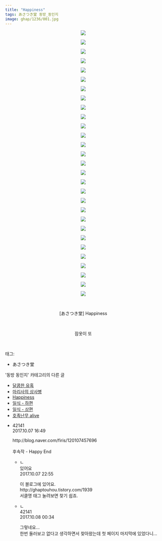 ```yaml
---
title: "Happiness"
tags: あさつき堂 동방_동인지
image: ghap/1236/001.jpg
---
```

<div class="article">
<p style="text-align: center; clear: none; float: none;"><img src="{{ site.nasurl }}/ghap/1236/001.jpg"/></p>
<p style="text-align: center; clear: none; float: none;"><img src="{{ site.nasurl }}/ghap/1236/002.jpg"/></p>
<p style="text-align: center; clear: none; float: none;"><img src="{{ site.nasurl }}/ghap/1236/003.jpg"/></p>
<p style="text-align: center; clear: none; float: none;"><img src="{{ site.nasurl }}/ghap/1236/004.jpg"/></p>
<p style="text-align: center; clear: none; float: none;"><img src="{{ site.nasurl }}/ghap/1236/005.jpg"/></p>
<p style="text-align: center; clear: none; float: none;"><img src="{{ site.nasurl }}/ghap/1236/006.jpg"/></p>
<p style="text-align: center; clear: none; float: none;"><img src="{{ site.nasurl }}/ghap/1236/007.jpg"/></p>
<p style="text-align: center; clear: none; float: none;"><img src="{{ site.nasurl }}/ghap/1236/008.jpg"/></p>
<p style="text-align: center; clear: none; float: none;"><img src="{{ site.nasurl }}/ghap/1236/009.jpg"/></p>
<p style="text-align: center; clear: none; float: none;"><img src="{{ site.nasurl }}/ghap/1236/010.jpg"/></p>
<p style="text-align: center; clear: none; float: none;"><img src="{{ site.nasurl }}/ghap/1236/011.jpg"/></p>
<p style="text-align: center; clear: none; float: none;"><img src="{{ site.nasurl }}/ghap/1236/012.jpg"/></p>
<p style="text-align: center; clear: none; float: none;"><img src="{{ site.nasurl }}/ghap/1236/013.jpg"/></p>
<p style="text-align: center; clear: none; float: none;"><img src="{{ site.nasurl }}/ghap/1236/014.jpg"/></p>
<p style="text-align: center; clear: none; float: none;"><img src="{{ site.nasurl }}/ghap/1236/015.jpg"/></p>
<p style="text-align: center; clear: none; float: none;"><img src="{{ site.nasurl }}/ghap/1236/016.jpg"/></p>
<p style="text-align: center; clear: none; float: none;"><img src="{{ site.nasurl }}/ghap/1236/017.jpg"/></p>
<p style="text-align: center; clear: none; float: none;"><img src="{{ site.nasurl }}/ghap/1236/018.jpg"/></p>
<p style="text-align: center; clear: none; float: none;"><img src="{{ site.nasurl }}/ghap/1236/019.jpg"/></p>
<p style="text-align: center; clear: none; float: none;"><img src="{{ site.nasurl }}/ghap/1236/020.jpg"/></p>
<p style="text-align: center; clear: none; float: none;"><img src="{{ site.nasurl }}/ghap/1236/021.jpg"/></p>
<p style="text-align: center; clear: none; float: none;"><img src="{{ site.nasurl }}/ghap/1236/022.jpg"/></p>
<p style="text-align: center; clear: none; float: none;"><img src="{{ site.nasurl }}/ghap/1236/023.jpg"/></p>
<p style="text-align: center; clear: none; float: none;"><img src="{{ site.nasurl }}/ghap/1236/024.jpg"/></p>
<p style="text-align: center; clear: none; float: none;"><img src="{{ site.nasurl }}/ghap/1236/025.jpg"/></p>
<p style="text-align: center; clear: none; float: none;"><img src="{{ site.nasurl }}/ghap/1236/026.jpg"/></p>
<p style="text-align: center; clear: none; float: none;"><img src="{{ site.nasurl }}/ghap/1236/027.jpg"/></p>
<p style="text-align: center; clear: none; float: none;"><img src="{{ site.nasurl }}/ghap/1236/028.jpg"/></p>
<p style="text-align: center; clear: none; float: none;"><img src="{{ site.nasurl }}/ghap/1236/029.jpg"/></p>
<p style="text-align: center; clear: none; float: none;"><br/></p>
<p style="text-align: center; clear: none; float: none;">[あさつき堂] Happiness</p>
<p style="text-align: center; clear: none; float: none;"><br/></p>
<p style="text-align: center; clear: none; float: none;">잠옷이 또</p>
<p><br/></p>
</div><div class="tagTrail">
<p>태그: </p>
<ul>
<li>あさつき堂</li>
</ul>
</div><div class="another">
<p>'동방 동인지' 카테고리의 다른 글</p>
<ul>
<li><a href="/2016-07-30-ghap_1238">달콤한 유혹</a></li>
<li><a href="/2016-07-30-ghap_1237">마리사의 상사병</a></li>
<li><a href="/2016-07-30-ghap_1236">Happiness</a></li>
<li><a href="/2016-07-30-ghap_1235">일식 - 하편</a></li>
<li><a href="/2016-07-30-ghap_1234">일식 - 상편</a></li>
<li><a href="/2016-07-30-ghap_1232">호족난무 alive</a></li>
</ul>
</div><div class="cb_module cb_fluid">
<div class="cb_wrt cb_profile">
<div class="comment">
<ul>
<li class="cb_thumb_off" id="comment15099047">
<div class="cb_comment_area">
<div class="cb_info_area">
<div class="cb_section">
<span class="cb_nick_name">42141</span>
</div>
<div class="cb_section">
<span class="cb_date">2017.10.07 16:49 </span>
</div>
</div>
<div class="cb_dsc_comment">
<p class="cb_dsc">
											http://blog.naver.com/firis/120107457696<br/>
<br/>
후속작 - Happy End
										</p>
</div>
<ul>
<li class="cb_thumb_off" id="comment15099461">
<span class="cb_bu_subnode">ㄴ</span>
<div class="cb_comment_area">
<div class="cb_info_area">
<div class="cb_section">
<span class="cb_nick_name">있어요</span>
</div>
<div class="cb_section">
<span class="cb_date">2017.10.07 22:55 </span>
</div>
</div>
<div class="cb_dsc_comment">
<p class="cb_dsc">
																이 블로그에 있어요.<br/>
http://ghaptouhou.tistory.com/1939<br/>
서클명 태그 눌려보면 찾기 쉽죠.
															</p>
</div>
</div>
</li>
<li class="cb_thumb_off" id="comment15099525">
<span class="cb_bu_subnode">ㄴ</span>
<div class="cb_comment_area">
<div class="cb_info_area">
<div class="cb_section">
<span class="cb_nick_name">42141</span>
</div>
<div class="cb_section">
<span class="cb_date">2017.10.08 00:34 </span>
</div>
</div>
<div class="cb_dsc_comment">
<p class="cb_dsc">
																그렇네요...<br/>
한번 둘러보고 없다고 생각하면서 찾아왔는데 첫 페이지 마지막에 있었다니...
															</p>
</div>
</div>
</li>
</ul>
</div></li>
</ul>
</div>
</div><!-- commentList close -->
</div>
<br/>
<p id="refer"></p>
<br/>
